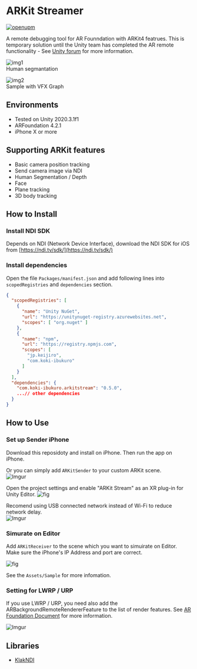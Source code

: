 # ARKit Streamer

[![openupm](https://img.shields.io/npm/v/com.koki-ibukuro.arkitstream?label=openupm&registry_uri=https://package.openupm.com)](https://openupm.com/packages/com.koki-ibukuro.arkitstream/)

A remote debugging tool for AR Founndation with ARKit4 featrues. This is temporary solution until the Unity team has completed the AR remote functionality - See [Unity forum](https://forum.unity.com/threads/ar-remoting-simulation.720575/) for more information.

![img1](https://i.imgur.com/vZoYIs1.gif)  
Human segmantation  

![img2](https://user-images.githubusercontent.com/357497/89782917-66e0e680-db16-11ea-856b-fb6782ec0b23.gif)  
Sample with VFX Graph  

## Environments

- Tested on Unity 2020.3.1f1
- ARFoundation 4.2.1
- iPhone X or more

## Supporting ARKit features

- Basic camera position tracking
- Send camera image via NDI
- Human Segmentation / Depth
- Face
- Plane tracking
- 3D body tracking

## How to Install

### Install NDI SDK

Depends on NDI (Network Device Interface), download the NDI SDK for iOS from [https://ndi.tv/sdk/](https://ndi.tv/sdk/)

### Install dependencies

Open the file `Packages/manifest.json` and add following lines into `scopedRegistries` and `dependencies` section.

```json
{
  "scopedRegistries": [
    {
      "name": "Unity NuGet",
      "url": "https://unitynuget-registry.azurewebsites.net",
      "scopes": [ "org.nuget" ]
    },
    {
      "name": "npm",
      "url": "https://registry.npmjs.com",
      "scopes": [
        "jp.keijiro",
        "com.koki-ibukuro"
      ]
    }
  ],
  "dependencies": {
    "com.koki-ibukuro.arkitstream": "0.5.0",
    ...// other dependencies
  }
}
```

## How to Use

### Set up Sender iPhone

Download this reposidoty and install on iPhone. Then run the app on iPhone.

Or you can simply add `ARKitSender` to your custom ARKit scene.  
![Imgur](https://imgur.com/tevPT1n.png)

Open the project settings and enable "ARKit Stream" as an XR plug-in for Unity Editor.
![fig](https://imgur.com/pVxnPm4.png)

Recomend using USB connected network instead of Wi-Fi to reduce network delay.  
![Imgur](https://imgur.com/4YVbIUP.png)

### Simurate on Editor

Add `ARKitReceiver` to the scene which you want to simuirate on Editor. Make sure the iPhone's IP Address and port are correct.

![fig](https://imgur.com/xzTMJUi.png)

See the `Assets/Sample` for more infomation.

### Setting for LWRP / URP

If you use LWRP / URP, you need also add the ARBackgroundRemoteRendererFeature to the list of render features. See [AR Foundation Document](https://docs.unity3d.com/Packages/com.unity.xr.arfoundation@4.0/api/UnityEngine.XR.ARFoundation.ARCameraBackground.html) for more information.

![Imgur](https://imgur.com/CRC99iQ.png)

## Libraries

- [KlakNDI](https://github.com/keijiro/KlakNDI/)
